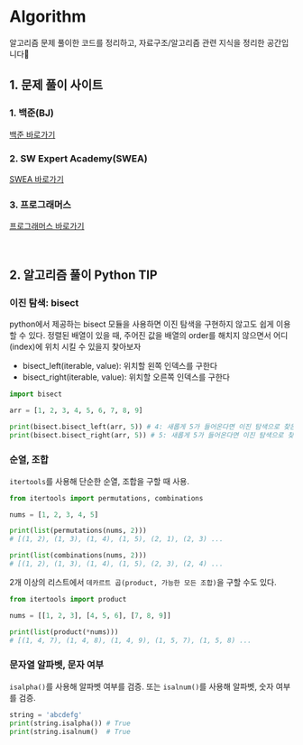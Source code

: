 # Algorithm

알고리즘 문제 풀이한 코드를 정리하고, 자료구조/알고리즘 관련 지식을 정리한 공간입니다🧐

## 1. 문제 풀이 사이트

### 1. 백준(BJ)

[백준 바로가기](https://www.acmicpc.net)

### 2. SW Expert Academy(SWEA)

[SWEA 바로가기](https://www.swexpertacademy.com)

### 3. 프로그래머스

[프로그래머스 바로가기](https://programmers.co.kr/)

<br />

## 2. 알고리즘 풀이 Python TIP

### 이진 탐색: bisect

python에서 제공하는 bisect 모듈을 사용하면 이진 탐색을 구현하지 않고도 쉽게 이용할 수 있다.
정렬된 배열이 있을 때, 주어진 값을 배열의 order를 해치지 않으면서 어디(index)에 위치 시킬 수 있을지 찾아보자

- bisect_left(iterable, value): 위치할 왼쪽 인덱스를 구한다
- bisect_right(iterable, value): 위치할 오른쪽 인덱스를 구한다

```python
import bisect

arr = [1, 2, 3, 4, 5, 6, 7, 8, 9]

print(bisect.bisect_left(arr, 5)) # 4: 새롭게 5가 들어온다면 이진 탐색으로 찾은 값을 기준으로 왼쪽에 위치
print(bisect.bisect_right(arr, 5)) # 5: 새롭게 5가 들어온다면 이진 탐색으로 찾은 값을 기준으로 오른쪽에 위치
```

### 순열, 조합

`itertools`를 사용해 단순한 순열, 조합을 구할 때 사용.

```python
from itertools import permutations, combinations

nums = [1, 2, 3, 4, 5]

print(list(permutations(nums, 2)))
# [(1, 2), (1, 3), (1, 4), (1, 5), (2, 1), (2, 3) ...

print(list(combinations(nums, 2)))
# [(1, 2), (1, 3), (1, 4), (1, 5), (2, 3), (2, 4) ...
```

2개 이상의 리스트에서 `데카르트 곱(product, 가능한 모든 조합)`을 구할 수도 있다.

```python
from itertools import product

nums = [[1, 2, 3], [4, 5, 6], [7, 8, 9]]

print(list(product(*nums)))
# [(1, 4, 7), (1, 4, 8), (1, 4, 9), (1, 5, 7), (1, 5, 8) ...
```

### 문자열 알파벳, 문자 여부

`isalpha()`를 사용해 알파벳 여부를 검증. 또는 `isalnum()`를 사용해 알파벳, 숫자 여부를 검증.

```python
string = 'abcdefg'
print(string.isalpha()) # True
print(string.isalnum()  # True

```
